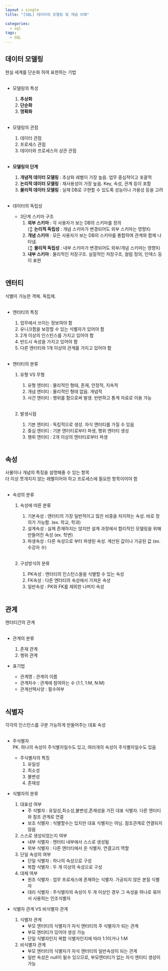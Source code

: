 ```yaml
---
layout : single
title: "[SQL] 데이터의 모델링 및 개념 이해"

categories:
  - sql
tags:
  - SQL
---
```


## 데이터 모델링<br>
현실 세계를 단순화 하여 표현하는 기법<br><br>

- 모델링의 특성<br>
	1. **추상화**<br>
	2. **단순화**<br>
	3. **명확화**<br><br>
	
- 모델링의 관점<br>
	1. 데이터 관점<br>
	2. 프로세스 관점<br>
	3. 데이터와 프로세스의 상관 관점<br><br>
	
- **모델링의 단계**
	1. **개념적 데이터 모델링** : 추상화 레벨이 가장 높음. 업무 중심적이고 포괄적<br>
	2. **논리적 데이터 모델링** : 재사용성이 가장 높음. Key, 속성, 관계 등이 포함<br>
	3. **물리적 데이터 모델링**  : 실제 DB로 구현할 수 있도록 성능이나 가용성 등을 고려<br><br>
	
- 데이터의 독립성<br>
	- 3단계 스키마 구조<br>
		1. **외부 스키마** : 각 사용자가 보는 DB의 스키마를 정의<br>
		(↕ **논리적 독립성** : 개념 스키마가 변경되어도 외부 스키마는 영향X)<br>
		2. **개념 스키마** : 모든 사용자가 보는 DB의 스키마를 통합하여 관계와 함께 나타냄. <br>
		(↕ **물리적 독립성** : 내부 스키마가 변경되어도 외부/개념 스키마는 영향X)<br>
		4. **내부 스키마** : 물리적인 저장구조. 실질적인 저장구조, 컬럼 정의, 인덱스 등이 표현<br><br>

## 엔터티<br>
식별이 가능한 객체. 독립체.<br><br>

- 엔터티의 특징<br>
	1. 업무에서 쓰이는 정보여야 함<br>
	2. 유니크함을 보장할 수 있는 식별자가 있어야 함<br>
	3. 2개 이상의 인스턴스를 가지고 있어야 함<br>
	4. 반드시 속성을 가지고 있어야 함<br>
	5. 다른 엔터티와 1개 이상의 관계를 가지고 있어야 함<br><br>

- 엔터티의 분류<br>
	1. 유형 VS 무형<br>
		1) 유형 엔터티 : 물리적인 형태, 존재, 안정적, 지속적<br>
		2) 개념 엔터티 : 물리적인 형태 없음. 개념적<br>
		3) 사건 엔터티 : 행위를 함으로써 발생. 빈번하고 통계 자료로 이용 가능<br><br>
	
	2. 발생시점<br>
		1) 기본 엔터티 : 독립적으로 생성. 자식 엔터티를 가질 수 있음<br>
		2) 중심 엔터티 : 기본 엔터티로부터 파생, 행위 엔터티 생성<br>
		3) 행위 엔터티 : 2개 이상의 엔터티로부터 파생<br><br>

## 속성<br>
사물이나 개념의 특징을 설명해줄 수 있는 항목<br>
더 이상 쪼개지지 않는 레벨이어야 하고 프로세스에 필요한 항목이어야 함<br><br>

- 속성의 분류<br>
	1. 속성에 따른 분류<br>
		1) 기본속성 : 엔터티의 가장 일반적이고 많은 비중을 차지하는 속성. 바로 정의가 가능함. (ex. 학교, 학과)<br>
		2) 설계속성 : 실제 존재하지는 않지만 설계 과정에서 합리적인 모델링을 위해 만들어진 속성 (ex. 학번)<br>
		3) 파생속성  : 다른 속성으로 부터 파생된 속성. 계산된 값이나 가공된 값 (ex. 수강자 수)<br><br>

	2. 구성방식의 분류<br>
		1) PK속성 : 엔터티의 인스턴스들을 식별할 수 있는 속성<br>
		2) FK속성 : 다른 엔터티의 속성에서 가져온 속성<br>
		3) 일반속성 : PK와 FK를 제외한 나머지 속성<br><br>

## 관계 <br>
엔터티간의 관계<br><br>

- 관계의 분류<br>
	1. 존재 관계<br>
	2. 행위 관계<br>

- 표기법<br>
	- 관계명 : 관계의 이름<br>
	- 관계차수 : 관계에 참여하는 수 (1:1, 1:M, N:M)<br>
	- 관계선택사양 : 필수여부<br><br>

## 식별자<br>
각각의 인스턴스를 구분 가능하게 만들어주는 대표 속성<br><br>

- 주식별자 <br>
	PK. 하나의 속성이 주식별자일수도 있고, 여러개의 속성이 주식별자일수도 있음<br>
	- 주식별자의 특징<br>
		1) 유일성<br>
		2) 최소성<br>
		3) 불변성<br>
		4) 존재성<br>

- 식별자의 분류<br>
	1. 대표성 여부<br>
		- 주 식별자 : 유일성,최소성,불변성,존재성을 가진 대표 식별자. 다른 엔터티와 참조 관계로 연결<br>
		- 보조 식별자 : 식별할수는 있지만 대표 식별자는 아님. 참조관계로 연결되지 않음<br>
	2. 스스로 생성되었는지 여부<br>
		- 내부 식별자 : 엔터티 내부에서 스스로 생성됨<br>
		- 외부 식별자 : 다른 엔터티에서 온 식별자. 연결고리 역할<br>
	3. 단일 속성의 여부<br>
		- 단일 식별자 : 하나의 속성으로 구성<br>
		- 복합 식별자 : 두 개 이상의 속성으로 구성<br>
	4. 대체 여부<br>
		- 원조 식별자 : 업무 프로세스에 존재하는 식별자. 가공되지 않은 본질 식별자<br>
		- 대리 식별자 : 주식별자의 속성이 두 개 이상인 경우 그 속성을 하나로 묶어서 사용하는 인조식별자  <br>

- 식별자 관계 VS 비식별자 관계<br>
	1. 식별자 관계<br>
		- 부모 엔터티의 식별자가 자식 엔터티의 주 식별자가 되는 관계<br>
		- 부모 엔터티가 있어야 생성 가능<br>
		- 단일 식별자인지 복합 식별자인지에 따라 1:1이거나 1:M<br>
	2. 비식별자 관계<br>
		- 부모 엔터티의 식별자가 자식 엔터티의 일반속성이 되는 관계<br>
		- 일반 속성은 null이 될수 있으므로, 부모엔터티가 없는 자식 엔터티 생성이 가능<br>

